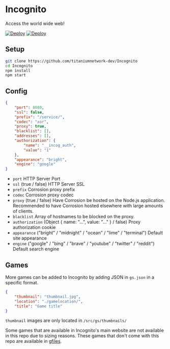 # Incognito
Access the world wide web!

[![Deploy](https://www.herokucdn.com/deploy/button.svg)](https://heroku.com/deploy?template=https://github.com/titaniumnetwork-dev/Incognito/tree/main)
[![Deploy](https://raw.githubusercontent.com/QuiteAFancyEmerald/HolyUnblockerPublic/master/views/assets/img/replit.svg?raw)](https://repl.it/https://github.com/crzykid1308/Incognito/edit/main/README.md/titaniumnetwork-dev/Incognito)

## Setup

```sh
git clone https://github.com/titaniumnetwork-dev/Incognito
cd Incognito
npm install
npm start
```

## Config

```json
{
    "port": 8080,
    "ssl": false,
    "prefix": "/service/",
    "codec": "xor",
    "proxy": true,
    "blacklist": [],
    "addresses": [],
    "authorization": {
        "name": "__incog_auth",
        "value": "1"
    },
    "appearance": "bright",
    "engine": "google"
}
```

- `port` HTTP Server Port
- `ssl` (true / false) HTTP Server SSL
- `prefix` Corrosion proxy prefix
- `codec` Corrosion proxy codec
- `proxy` (true / false) Have Corrosion be hosted on the Node.js application. Recommended to have Corrosion hosted elsewhere with large amounts of clients.
- `blacklist` Array of hostnames to be blocked on the proxy.
- `authorization` (Object { name: "...", value: "..." } / false) Proxy authorization cookie
- `appearance` ("bright" / "midnight" / "ocean" / "lime" / "terminal") Default site appearance
- `engine` ("google" / "bing" / "brave" / "youtube" / "twitter" / "reddit") Default search engine 


## Games

More games can be added to Incognito by adding JSON in `gs.json` in a specific format.
```json
{
    "thumbnail": "thumbnail.jpg", 
    "location": "./gamelocation/",
    "title": "Game title"
}
```
`thumbnail` images are only located in `/src/gs/thumbnails/`

Some games that are available in Incognito's main website are not available in this repo due to sizing reasons.
These games that don't come with this repo are available in [gfiles](https://github.com/caracal-js/gfiles).

